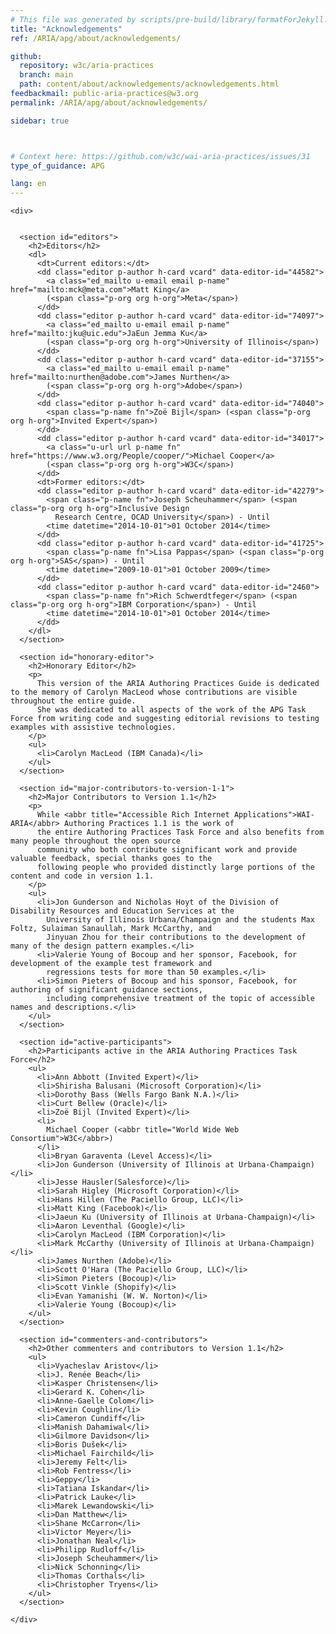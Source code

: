 ```yaml
---
# This file was generated by scripts/pre-build/library/formatForJekyll.js
title: "Acknowledgements"
ref: /ARIA/apg/about/acknowledgements/

github:
  repository: w3c/aria-practices
  branch: main
  path: content/about/acknowledgements/acknowledgements.html
feedbackmail: public-aria-practices@w3.org
permalink: /ARIA/apg/about/acknowledgements/

sidebar: true



# Context here: https://github.com/w3c/wai-aria-practices/issues/31
type_of_guidance: APG

lang: en
---
```

<meta charset="UTF-8" />
<meta content="width=device-width, initial-scale=1.0" name="viewport" />
<title>Acknowledgements</title>

<script src="../../../../content-assets/wai-aria-practices/shared/js/highlight.pack.js"></script>
<script src="../../../../content-assets/wai-aria-practices/shared/js/app.js"></script>


<link 
  rel="stylesheet"
  href="{{ '/content-assets/wai-aria-practices/styles.css' | relative_url }}"
>
<!-- Code highlighting styles -->
<link 
  rel="stylesheet"
  href="{{ '/content-assets/wai-aria-practices/shared/css/github.css' | relative_url }}"
>

<script>
const addBodyClass = undefined;
const enableSidebar = true;
if (addBodyClass) document.body.classList.add(addBodyClass);
if (enableSidebar) document.body.classList.add('has-sidebar');
</script>
    

<script>
    const parentPage = window.location.pathname.match(
      /\/(patterns|practices|about)\//
    )?.[1];
    if (parentPage) {
      const parentHref = 'a[href*="' + parentPage + '"]';
      document.querySelector(parentHref).classList.add('active');
    }
  </script>
<div>

    <div>
      
      
      <section id="editors">
        <h2>Editors</h2>
        <dl>
          <dt>Current editors:</dt>
          <dd class="editor p-author h-card vcard" data-editor-id="44582">
            <a class="ed_mailto u-email email p-name" href="mailto:mck@meta.com">Matt King</a>
            (<span class="p-org org h-org">Meta</span>)
          </dd>
          <dd class="editor p-author h-card vcard" data-editor-id="74097">
            <a class="ed_mailto u-email email p-name" href="mailto:jku@uic.edu">JaEun Jemma Ku</a>
            (<span class="p-org org h-org">University of Illinois</span>)
          </dd>
          <dd class="editor p-author h-card vcard" data-editor-id="37155">
            <a class="ed_mailto u-email email p-name" href="mailto:nurthen@adobe.com">James Nurthen</a>
            (<span class="p-org org h-org">Adobe</span>)
          </dd>
          <dd class="editor p-author h-card vcard" data-editor-id="74040">
            <span class="p-name fn">Zoë Bijl</span> (<span class="p-org org h-org">Invited Expert</span>)
          </dd>
          <dd class="editor p-author h-card vcard" data-editor-id="34017">
            <a class="u-url url p-name fn" href="https://www.w3.org/People/cooper/">Michael Cooper</a>
            (<span class="p-org org h-org">W3C</span>)
          </dd>
          <dt>Former editors:</dt>
          <dd class="editor p-author h-card vcard" data-editor-id="42279">
            <span class="p-name fn">Joseph Scheuhammer</span> (<span class="p-org org h-org">Inclusive Design
              Research Centre, OCAD University</span>) - Until
            <time datetime="2014-10-01">01 October 2014</time>
          </dd>
          <dd class="editor p-author h-card vcard" data-editor-id="41725">
            <span class="p-name fn">Lisa Pappas</span> (<span class="p-org org h-org">SAS</span>) - Until
            <time datetime="2009-10-01">01 October 2009</time>
          </dd>
          <dd class="editor p-author h-card vcard" data-editor-id="2460">
            <span class="p-name fn">Rich Schwerdtfeger</span> (<span class="p-org org h-org">IBM Corporation</span>) - Until
            <time datetime="2014-10-01">01 October 2014</time>
          </dd>
        </dl>
      </section>

      <section id="honorary-editor">
        <h2>Honorary Editor</h2>
        <p>
          This version of the ARIA Authoring Practices Guide is dedicated to the memory of Carolyn MacLeod whose contributions are visible throughout the entire guide.
          She was dedicated to all aspects of the work of the APG Task Force from writing code and suggesting editorial revisions to testing examples with assistive technologies.
        </p>
        <ul>
          <li>Carolyn MacLeod (IBM Canada)</li>
        </ul>
      </section>

      <section id="major-contributors-to-version-1-1">
        <h2>Major Contributors to Version 1.1</h2>
        <p>
          While <abbr title="Accessible Rich Internet Applications">WAI-ARIA</abbr> Authoring Practices 1.1 is the work of
          the entire Authoring Practices Task Force and also benefits from many people throughout the open source
          community who both contribute significant work and provide valuable feedback, special thanks goes to the
          following people who provided distinctly large portions of the content and code in version 1.1.
        </p>
        <ul>
          <li>Jon Gunderson and Nicholas Hoyt of the Division of Disability Resources and Education Services at the
            University of Illinois Urbana/Champaign and the students Max Foltz, Sulaiman Sanaullah, Mark McCarthy, and
            Jinyuan Zhou for their contributions to the development of many of the design pattern examples.</li>
          <li>Valerie Young of Bocoup and her sponsor, Facebook, for development of the example test framework and
            regressions tests for more than 50 examples.</li>
          <li>Simon Pieters of Bocoup and his sponsor, Facebook, for authoring of significant guidance sections,
            including comprehensive treatment of the topic of accessible names and descriptions.</li>
        </ul>
      </section>

      <section id="active-participants">
        <h2>Participants active in the ARIA Authoring Practices Task Force</h2>
        <ul>
          <li>Ann Abbott (Invited Expert)</li>
          <li>Shirisha Balusani (Microsoft Corporation)</li>
          <li>Dorothy Bass (Wells Fargo Bank N.A.)</li>
          <li>Curt Bellew (Oracle)</li>
          <li>Zoë Bijl (Invited Expert)</li>
          <li>
            Michael Cooper (<abbr title="World Wide Web Consortium">W3C</abbr>)
          </li>
          <li>Bryan Garaventa (Level Access)</li>
          <li>Jon Gunderson (University of Illinois at Urbana-Champaign)</li>
          <li>Jesse Hausler(Salesforce)</li>
          <li>Sarah Higley (Microsoft Corporation)</li>
          <li>Hans Hillen (The Paciello Group, LLC)</li>
          <li>Matt King (Facebook)</li>
          <li>Jaeun Ku (University of Illinois at Urbana-Champaign)</li>
          <li>Aaron Leventhal (Google)</li>
          <li>Carolyn MacLeod (IBM Corporation)</li>
          <li>Mark McCarthy (University of Illinois at Urbana-Champaign)</li>
          <li>James Nurthen (Adobe)</li>
          <li>Scott O'Hara (The Paciello Group, LLC)</li>
          <li>Simon Pieters (Bocoup)</li>
          <li>Scott Vinkle (Shopify)</li>
          <li>Evan Yamanishi (W. W. Norton)</li>
          <li>Valerie Young (Bocoup)</li>
        </ul>
      </section>

      <section id="commenters-and-contributors">
        <h2>Other commenters and contributors to Version 1.1</h2>
        <ul>
          <li>Vyacheslav Aristov</li>
          <li>J. Renée Beach</li>
          <li>Kasper Christensen</li>
          <li>Gerard K. Cohen</li>
          <li>Anne-Gaelle Colom</li>
          <li>Kevin Coughlin</li>
          <li>Cameron Cundiff</li>
          <li>Manish Dahamiwal</li>
          <li>Gilmore Davidson</li>
          <li>Boris Dušek</li>
          <li>Michael Fairchild</li>
          <li>Jeremy Felt</li>
          <li>Rob Fentress</li>
          <li>Geppy</li>
          <li>Tatiana Iskandar</li>
          <li>Patrick Lauke</li>
          <li>Marek Lewandowski</li>
          <li>Dan Matthew</li>
          <li>Shane McCarron</li>
          <li>Victor Meyer</li>
          <li>Jonathan Neal</li>
          <li>Philipp Rudloff</li>
          <li>Joseph Scheuhammer</li>
          <li>Nick Schonning</li>
          <li>Thomas Corthals</li>
          <li>Christopher Tryens</li>
        </ul>
      </section>

    </div>
  
</div>
<script
  src="{{ '/content-assets/wai-aria-practices/shared/js/skipto.js' | relative_url }}"
  data-skipto="colorTheme:aria; displayOption:popup; containerElement:div"
></script>

